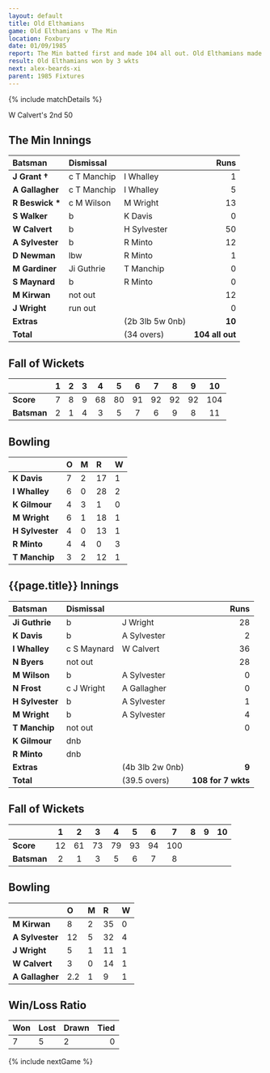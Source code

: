 ```yaml
---
layout: default
title: Old Elthamians
game: Old Elthamians v The Min
location: Foxbury
date: 01/09/1985
report: The Min batted first and made 104 all out. Old Elthamians made with 108 for 7 wkts in reply.
result: Old Elthamians won by 3 wkts
next: alex-beards-xi
parent: 1985 Fixtures
---
```


{% include matchDetails %}

W Calvert's 2nd 50

## The Min Innings

| Batsman | Dismissal |  | Runs |
|:---|:---|---|---:|
| **J Grant &#8224;** | c T Manchip | I Whalley | 1 |
| **A Gallagher** | c T Manchip | I Whalley | 5 |
| **R Beswick &#42;** | c M Wilson | M Wright | 13 |
| **S Walker** | b | K Davis | 0 |
| **W Calvert** | b  | H Sylvester | 50 |
| **A Sylvester** | b | R Minto | 12 |
| **D Newman** | lbw | R Minto | 1 |
| **M Gardiner** | Ji Guthrie | T Manchip | 0 |
| **S Maynard** | b | R Minto | 0 |
| **M Kirwan** | not out |  | 12 |
| **J Wright** | run out |  | 0 |
| **Extras** | | (2b 3lb 5w 0nb) | **10** |
| **Total** | | (34 overs) | **104 all out** |

## Fall of Wickets

| | 1 | 2 | 3 | 4 | 5 | 6 | 7 | 8 | 9 | 10 |
|---|:---:|:---:|:---:|:---:|:---:|:---:|:---:|:---:|:---:|:---:|
| **Score** | 7 | 8 | 9 | 68 | 80 | 91 | 92 | 92 | 92 | 104 |
| **Batsman** | 2 | 1 | 4 | 3 | 5 | 7 | 6 | 9 | 8 | 11 |

## Bowling

| | O | M | R | W |
|---|:---|:---|:---|:---|
| **K Davis** | 7 | 2 | 17 | 1 |
| **I Whalley** | 6 | 0 | 28 | 2 |
| **K Gilmour** | 4 | 3 | 1 | 0 |
| **M Wright** | 6 | 1 | 18 | 1 |
| **H Sylvester** | 4 | 0 | 13 | 1 |
| **R Minto** | 4 | 4 | 0 | 3 |
| **T Manchip** | 3 | 2 | 12 | 1 |

 ## {{page.title}} Innings

| Batsman | Dismissal |  | Runs |
|:---|:---|---|---:|
| **Ji Guthrie** | b | J Wright | 28 |
| **K Davis** | b | A Sylvester | 2 |
| **I Whalley** | c S Maynard | W Calvert | 36 |
| **N Byers** | not out |  | 28 |
| **M Wilson** | b | A Sylvester | 0 |
| **N Frost** | c J Wright | A Gallagher | 0 |
| **H Sylvester** | b | A Sylvester | 1 |
| **M Wright** | b | A Sylvester | 4 |
| **T Manchip** | not out |  | 0 |
| **K Gilmour** | dnb |  |  |
| **R Minto** | dnb |  |  |
| **Extras** | | (4b 3lb 2w 0nb) | **9** |
| **Total** | | (39.5 overs) | **108 for 7 wkts** |

## Fall of Wickets

| | 1 | 2 | 3 | 4 | 5 | 6 | 7 | 8 | 9 | 10 |
|---|:---:|:---:|:---:|:---:|:---:|:---:|:---:|:---:|:---:|:---:|
| **Score** | 12 | 61 | 73 | 79 | 93 | 94 | 100 |  |  |  |
| **Batsman** | 2 | 1 | 3 | 5 | 6 | 7 | 8 |  |  |  |

## Bowling

| | O | M | R | W |
|---|:---|:---|:---|:---|
| **M Kirwan** | 8 | 2 | 35 | 0 |
| **A Sylvester** | 12 | 5 | 32 | 4 |
| **J Wright** | 5 | 1 | 11 | 1 |
| **W Calvert** | 3 | 0 | 14 | 1 |
| **A Gallagher** | 2.2 | 1 | 9 | 1 |

## Win/Loss Ratio

| Won | Lost | Drawn | Tied |
|:---|:---|:---|---:|
| 7 | 5 | 2 | 0 |

{% include nextGame %}